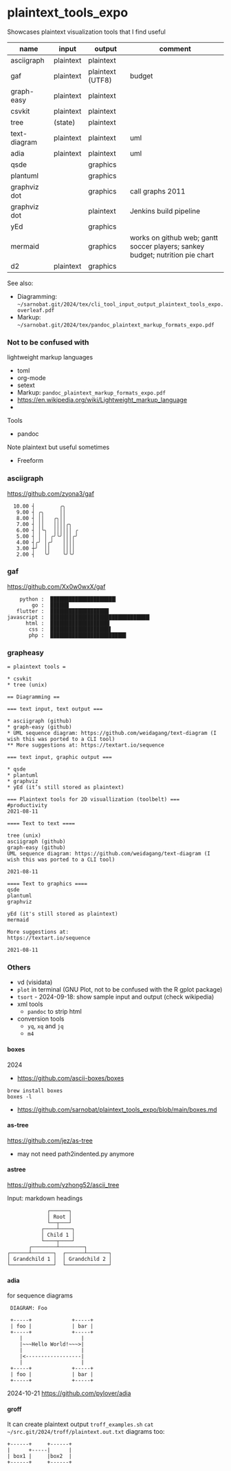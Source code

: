 # plaintext_tools_expo
Showcases plaintext visualization tools that I find useful

| name | input | output | comment |
|------|-------|--------|---------|
| asciigraph | plaintext | plaintext | |
| gaf | plaintext | plaintext (UTF8) | budget|
| graph-easy | plaintext | plaintext | |
| csvkit | plaintext | plaintext| |
| tree | (state) | plaintext | |
| text-diagram |  plaintext | plaintext | uml |
| adia | plaintext | plaintext | uml |
| qsde | | graphics | |
| plantuml | | graphics| |
| graphviz dot | | graphics | call graphs 2011 |
| graphviz dot | | plaintext | Jenkins build pipeline |
| yEd | | graphics | |
| mermaid |  | graphics | works on github web; gantt soccer players; sankey budget; nutrition pie chart |
| d2 | plaintext | graphics | |

See also:
* Diagramming: `~/sarnobat.git/2024/tex/cli_tool_input_output_plaintext_tools_expo.overleaf.pdf`
* Markup: `~/sarnobat.git/2024/tex/pandoc_plaintext_markup_formats_expo.pdf`

### Not to be confused with
lightweight markup languages
* toml
* org-mode
* setext
* Markup: `pandoc_plaintext_markup_formats_expo.pdf`
* https://en.wikipedia.org/wiki/Lightweight_markup_language
* 
Tools
* pandoc

Note plaintext but useful sometimes
* Freeform

### asciigraph

https://github.com/zyona3/gaf

```
  10.00 ┤        ╭╮
   9.00 ┤ ╭╮     ││
   8.00 ┤ ││   ╭╮││
   7.00 ┤ ││   ││││╭╮
   6.00 ┤ │╰╮  ││││││ ╭
   5.00 ┤ │ │ ╭╯╰╯│││╭╯
   4.00 ┤╭╯ │╭╯   ││││
   3.00 ┼╯  ││    ││││
   2.00 ┤   ╰╯    ╰╯╰╯
```


### gaf
https://github.com/Xx0w0wxX/gaf
```
    python :  █████████████████████▎
        go :  ██████
   flutter :  ███████████████████
javascript :  ████████████████████████████████▎
      html :  ███████████████████▎
       css :  ███████████████████▋
       php :  ████████████████████████▋
```
### grapheasy

```
= plaintext tools =

* csvkit
* tree (unix)

== Diagramming ==

=== text input, text output ===

* asciigraph (github)
* graph-easy (github)
* UML sequence diagram: https://github.com/weidagang/text-diagram (I wish this was ported to a CLI tool)
** More suggestions at: https://textart.io/sequence

=== text input, graphic output ===

* qsde
* plantuml
* graphviz
* yEd (it’s still stored as plaintext)
```
```
=== Plaintext tools for 2D visuallization (toolbelt) ===
#productivity 
2021-08-11
 
==== Text to text ====
 
tree (unix)
asciigraph (github)
graph-easy (github)
UML sequence diagram: https://github.com/weidagang/text-diagram (I wish this was ported to a CLI tool)
 
2021-08-11
 
==== Text to graphics ====
qsde
plantuml
graphviz
 
yEd (it's still stored as plaintext)
mermaid
 
More suggestions at:
https://textart.io/sequence
 
2021-08-11
```


### Others


* vd (visidata)
* `plot` in terminal (GNU Plot, not to be confused with the R gplot package)
* `tsort` - 2024-09-18: show sample input and output (check wikipedia)
* xml tools
   * `pandoc` to strip html
* conversion tools
   * `yq`, `xq` and `jq`
   * `m4`


#### boxes
2024

* https://github.com/ascii-boxes/boxes

```
brew install boxes
boxes -l
```
* https://github.com/sarnobat/plaintext_tools_expo/blob/main/boxes.md

#### as-tree
https://github.com/jez/as-tree

* may not need path2indented.py anymore

#### astree

https://github.com/yzhong52/ascii_tree


Input: markdown headings
```
             ┌──────┐
             │ Root │
             └──┬───┘
           ┌────┴────┐
           │ Child 1 │
           └────┬────┘
       ┌────────┴────────┐
┌──────┴───────┐  ┌──────┴───────┐
│ Grandchild 1 │  │ Grandchild 2 │
└──────────────┘  └──────────────┘
```

#### adia
for sequence diagrams
```
 DIAGRAM: Foo                             

 +-----+             +-----+
 | foo |             | bar |
 +-----+             +-----+
    |                   |
    |~~~Hello World!~~~>|
    |                   |
    |<------------------|
    |                   |
 +-----+             +-----+
 | foo |             | bar |
 +-----+             +-----+
```
2024-10-21
https://github.com/pylover/adia

#### groff

It can create plaintext output
`troff_examples.sh`
`cat ~/src.git/2024/troff/plaintext.out.txt`
 diagrams too:

```
+------+     +------+
|      +-----|      |
| box1 |     |box2  |
+------+     +------+
```
